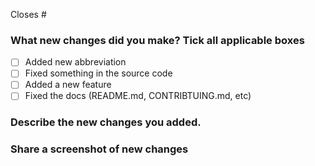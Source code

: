 <!--What issue does this pull request close -->

Closes #

### What new changes did you make? Tick all applicable boxes
- [ ] Added new abbreviation
- [ ] Fixed something in the source code
- [ ] Added a new feature
- [ ] Fixed the docs (README.md, CONTRIBTUING.md, etc)

<!--Give a brief outline of changes you made. If you added slangs, which ones? -->
### Describe the new changes you added.

<!--Optional, but advised -->
### Share a screenshot of new changes

